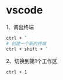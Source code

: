 # vscode

1、调出终端

```bash
ctrl + ` 
# 创建一个新的终端
ctrl + shift + ` 
```

2、切换到第1个工作区

```bash
ctrl + 1
```

